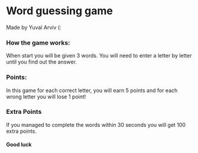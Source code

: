 # Word guessing game
Made by Yuval Arviv (:

### How the game works:
When start you will be given 3 words.
You will need to enter a letter by letter until you find
out the answer.

### Points:
In this game for each correct letter, you will earn
5 points and for each wrong letter you will lose
1 point!

### Extra Points
If you managed to complete the words within 30 seconds
you will get 100 extra points.

#### Good luck

